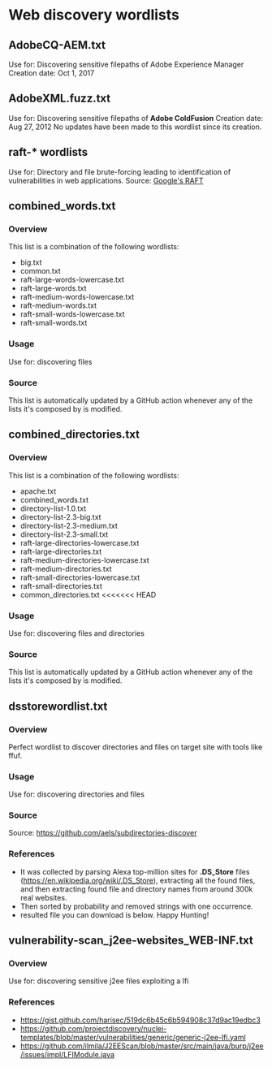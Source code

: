 # Web discovery wordlists

## AdobeCQ-AEM.txt
Use for: Discovering sensitive filepaths of Adobe Experience Manager
Creation date: Oct 1, 2017
## AdobeXML.fuzz.txt
Use for: Discovering sensitive filepaths of **Adobe ColdFusion**
Creation date: Aug 27, 2012
No updates have been made to this wordlist since its creation.

## raft-* wordlists
Use for: Directory and file brute-forcing leading to identification of vulnerabilities in web applications.
Source: [Google's RAFT](https://code.google.com/archive/p/raft/)

## combined_words.txt

### Overview
This list is a combination of the following wordlists:
- big.txt
- common.txt
- raft-large-words-lowercase.txt
- raft-large-words.txt
- raft-medium-words-lowercase.txt
- raft-medium-words.txt
- raft-small-words-lowercase.txt
- raft-small-words.txt

### Usage
Use for: discovering files

### Source
This list is automatically updated by a GitHub action whenever any of the lists it's composed by is modified.

## combined_directories.txt

### Overview
This list is a combination of the following wordlists:
- apache.txt
- combined_words.txt
- directory-list-1.0.txt
- directory-list-2.3-big.txt
- directory-list-2.3-medium.txt
- directory-list-2.3-small.txt
- raft-large-directories-lowercase.txt
- raft-large-directories.txt
- raft-medium-directories-lowercase.txt
- raft-medium-directories.txt
- raft-small-directories-lowercase.txt
- raft-small-directories.txt
- common_directories.txt
<<<<<<< HEAD

### Usage
Use for: discovering files and directories

### Source
This list is automatically updated by a GitHub action whenever any of the lists it's composed by is modified.


## dsstorewordlist.txt

### Overview
Perfect wordlist to discover directories and files on target site with tools like ffuf.

### Usage
Use for: discovering directories and files

### Source
Source: https://github.com/aels/subdirectories-discover

### References
- It was collected by parsing Alexa top-million sites for **.DS_Store** files (https://en.wikipedia.org/wiki/.DS_Store), extracting all the found files, and then extracting found file and directory names from around 300k real websites.
- Then sorted by probability and removed strings with one occurrence.
- resulted file you can download is below. Happy Hunting!

## vulnerability-scan_j2ee-websites_WEB-INF.txt

### Overview
Use for: discovering sensitive j2ee files exploiting a lfi

### References
- https://gist.github.com/harisec/519dc6b45c6b594908c37d9ac19edbc3
- https://github.com/projectdiscovery/nuclei-templates/blob/master/vulnerabilities/generic/generic-j2ee-lfi.yaml
- https://github.com/ilmila/J2EEScan/blob/master/src/main/java/burp/j2ee/issues/impl/LFIModule.java
